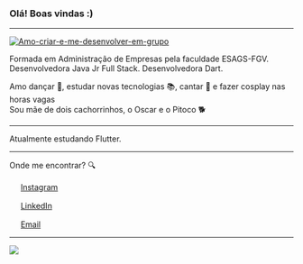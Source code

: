 <!--
**jaquelinecavalaro/jaquelinecavalaro** is a ✨ _special_ ✨ repository because its `README.md` (this file) appears on your GitHub profile.

Here are some ideas to get you started:

- 🔭 I’m currently working on ...
- 🌱 I’m currently learning ...
- 👯 I’m looking to collaborate on ...
- 🤔 I’m looking for help with ...
- 💬 Ask me about ...
- 📫 How to reach me: ...
- 😄 Pronouns: ...
- ⚡ Fun fact: ...
-->


### Olá! Boas vindas :) 

---
<a href="https://ibb.co/SPRttsN"><img src="https://media.giphy.com/media/GLrO8AJ71g6dqDs02R/giphy.gif" alt="Amo-criar-e-me-desenvolver-em-grupo" border="0"></a>

Formada em Administração de Empresas pela faculdade ESAGS-FGV. 
Desenvolvedora Java Jr Full Stack.
Desenvolvedora Dart.

Amo dançar :dancer:, estudar novas tecnologias :books:, cantar :microphone: e fazer cosplay nas horas vagas <br>
Sou mãe de dois cachorrinhos, o Oscar e o Pitoco :dog2:  

---

Atualmente estudando Flutter.  

---
<i class="fa-brands fa-linkedin"></i>

Onde me encontrar? :mag:  

<a href="https://www.instagram.com/jakiisweet/?hl=pt-br"><img src="https://github.com/leticiadasilva/leticiadasilva/blob/main/images/instagram.png" width="16"></img></a> [Instagram](https://www.instagram.com/jakiisweet/?hl=pt-br)  

<a href="https://www.linkedin.com/in/leticiasilvar"><img src="https://github.com/leticiadasilva/leticiadasilva/blob/main/images/linkedin.png" width="16"></img></a> [LinkedIn](https://www.linkedin.com/in/jaqueline-cavalaro/)  

<a href="jaqueline.cavalaro@gmail.com"><img src="https://github.com/leticiadasilva/leticiadasilva/blob/main/images/email.png" width="16"></img></a> [Email](mailto:jaqueline.cavalaro@gmail.com)  

---  

![](https://komarev.com/ghpvc/?username=jaquelinecavalaro&color=blue&style=flat)
